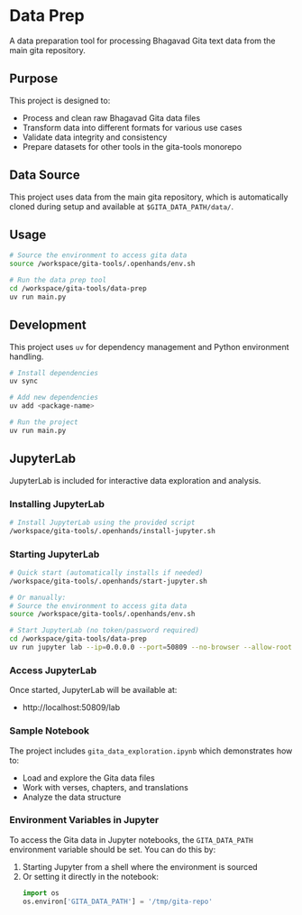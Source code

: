 # Data Prep

A data preparation tool for processing Bhagavad Gita text data from the main gita repository.

## Purpose

This project is designed to:
- Process and clean raw Bhagavad Gita data files
- Transform data into different formats for various use cases
- Validate data integrity and consistency
- Prepare datasets for other tools in the gita-tools monorepo

## Data Source

This project uses data from the main gita repository, which is automatically cloned during setup and available at `$GITA_DATA_PATH/data/`.

## Usage

```bash
# Source the environment to access gita data
source /workspace/gita-tools/.openhands/env.sh

# Run the data prep tool
cd /workspace/gita-tools/data-prep
uv run main.py
```

## Development

This project uses `uv` for dependency management and Python environment handling.

```bash
# Install dependencies
uv sync

# Add new dependencies
uv add <package-name>

# Run the project
uv run main.py
```

## JupyterLab

JupyterLab is included for interactive data exploration and analysis.

### Installing JupyterLab

```bash
# Install JupyterLab using the provided script
/workspace/gita-tools/.openhands/install-jupyter.sh
```

### Starting JupyterLab

```bash
# Quick start (automatically installs if needed)
/workspace/gita-tools/.openhands/start-jupyter.sh

# Or manually:
# Source the environment to access gita data
source /workspace/gita-tools/.openhands/env.sh

# Start JupyterLab (no token/password required)
cd /workspace/gita-tools/data-prep
uv run jupyter lab --ip=0.0.0.0 --port=50809 --no-browser --allow-root --ServerApp.token='' --ServerApp.password=''
```

### Access JupyterLab

Once started, JupyterLab will be available at:
- http://localhost:50809/lab

### Sample Notebook

The project includes `gita_data_exploration.ipynb` which demonstrates how to:
- Load and explore the Gita data files
- Work with verses, chapters, and translations
- Analyze the data structure

### Environment Variables in Jupyter

To access the Gita data in Jupyter notebooks, the `GITA_DATA_PATH` environment variable should be set. You can do this by:

1. Starting Jupyter from a shell where the environment is sourced
2. Or setting it directly in the notebook:
   ```python
   import os
   os.environ['GITA_DATA_PATH'] = '/tmp/gita-repo'
   ```

